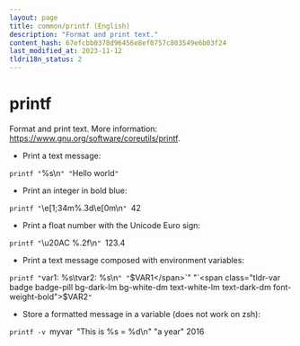 ```yaml
---
layout: page
title: common/printf (English)
description: "Format and print text."
content_hash: 67efcbb0378d96456e8ef0757c803549e6b03f24
last_modified_at: 2023-11-12
tldri18n_status: 2
---
```

# printf

Format and print text.
More information: <https://www.gnu.org/software/coreutils/printf>.

- Print a text message:

`printf "`<span class="tldr-var badge badge-pill bg-dark-lm bg-white-dm text-white-lm text-dark-dm font-weight-bold">%s\n</span>`" "`<span class="tldr-var badge badge-pill bg-dark-lm bg-white-dm text-white-lm text-dark-dm font-weight-bold">Hello world</span>`"`

- Print an integer in bold blue:

`printf "`<span class="tldr-var badge badge-pill bg-dark-lm bg-white-dm text-white-lm text-dark-dm font-weight-bold">\e[1;34m%.3d\e[0m\n</span>`" `<span class="tldr-var badge badge-pill bg-dark-lm bg-white-dm text-white-lm text-dark-dm font-weight-bold">42</span>

- Print a float number with the Unicode Euro sign:

`printf "`<span class="tldr-var badge badge-pill bg-dark-lm bg-white-dm text-white-lm text-dark-dm font-weight-bold">\u20AC %.2f\n</span>`" `<span class="tldr-var badge badge-pill bg-dark-lm bg-white-dm text-white-lm text-dark-dm font-weight-bold">123.4</span>

- Print a text message composed with environment variables:

`printf "`<span class="tldr-var badge badge-pill bg-dark-lm bg-white-dm text-white-lm text-dark-dm font-weight-bold">var1: %s\tvar2: %s\n</span>`" "`<span class="tldr-var badge badge-pill bg-dark-lm bg-white-dm text-white-lm text-dark-dm font-weight-bold">$VAR1</span>`" "`<span class="tldr-var badge badge-pill bg-dark-lm bg-white-dm text-white-lm text-dark-dm font-weight-bold">$VAR2</span>`"`

- Store a formatted message in a variable (does not work on zsh):

`printf -v `<span class="tldr-var badge badge-pill bg-dark-lm bg-white-dm text-white-lm text-dark-dm font-weight-bold">myvar</span>` `<span class="tldr-var badge badge-pill bg-dark-lm bg-white-dm text-white-lm text-dark-dm font-weight-bold">"This is %s = %d\n" "a year" 2016</span>
